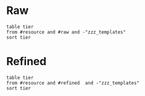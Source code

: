 # Raw
```dataview
table tier
from #resource and #raw and -"zzz_templates"
sort tier
```
# Refined
```dataview
table tier
from #resource and #refined  and -"zzz_templates"
sort tier
```